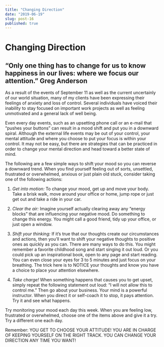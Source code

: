 ```yaml
---
title: "Changing Direction"
date: "2019-06-19"
slug: post-16
published: true
---
```

<!-- markdownlint-disable MD033 -->

# Changing Direction
## “Only one thing has to change for us to know happiness in our lives: where we focus our attention.” Greg Anderson
As a result of the events of September 11 as well as the current uncertainly of our world situation, many of my clients have been expressing their feelings of anxiety and loss of control. Several individuals have voiced their inability to stay focused on important work projects as well as feeling unmotivated and a general lack of well being.

Even every day events, such as an upsetting phone call or an e-mail that “pushes your buttons” can result in a mood shift and put you in a downward spiral. Although the external life events may be out of your control, your mental attitude and where you choose to put your focus is within your control.  It may not be easy, but there are strategies that can be practiced in order to change your mental direction and head toward a better state of mind.

The following are a few simple ways to shift your mood so you can reverse a downward trend.  When you find yourself feeling out of sorts, unsettled, frustrated or overwhelmed, anxious or just plain old stuck, consider taking one of the following actions:

1. *Get into motion:* To change your mood, get up and move your body.  Take a brisk walk, move around your office or home, jump rope or just get out and take a ride in your car.

2. *Clear the air:* Imagine yourself actually clearing away any “energy blocks” that are influencing your negative mood. Do something to change this energy.  You might call a good friend, tidy up your office, or just open a window.

3. *Shift your thinking:*  If it’s true that our thoughts create our circumstances and actions, then you’ll want to shift your negative thoughts to positive ones as quickly as you can.  There are many ways to do this.  You might remember a favorite childhood song and start singing it out loud.  Or you could pick up an inspirational book, open to any page and start reading.  You can even close your eyes for 3 to 5 minutes and just focus on your breathing. The trick here is to NOTICE your thoughts and know you have a choice to place your attention elsewhere.

4. *Take charge!* When something happens that causes you to get upset, simply repeat the following statement out loud: “I will not allow this to control me.”  Then go about your business. Your mind is a powerful instructor.  When you direct it or self-coach it to stop, it pays attention.  Try it and see what happens.

Try monitoring your mood each day this week.  When you are feeling low, frustrated or overwhelmed, choose one of the items above and give it a try.  Try a different one each day.

Remember:  YOU GET TO CHOOSE YOUR ATTITUDE!  YOU ARE IN CHARGE OF KEEPING YOURSELF ON THE RIGHT TRACK. YOU CAN CHANGE YOUR DIRECTION ANY TIME YOU WANT!